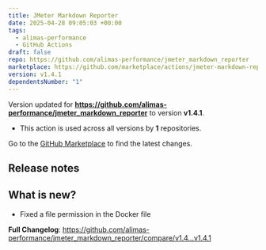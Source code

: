 ```yaml
---
title: JMeter Markdown Reporter
date: 2025-04-28 09:05:03 +00:00
tags:
  - alimas-performance
  - GitHub Actions
draft: false
repo: https://github.com/alimas-performance/jmeter_markdown_reporter
marketplace: https://github.com/marketplace/actions/jmeter-markdown-reporter
version: v1.4.1
dependentsNumber: "1"
---
```



Version updated for **https://github.com/alimas-performance/jmeter_markdown_reporter** to version **v1.4.1**.
- This action is used across all versions by **1** repositories.

Go to the [GitHub Marketplace](https://github.com/marketplace/actions/jmeter-markdown-reporter) to find the latest changes.

## Release notes

## What is new?
- Fixed a file permission in the Docker file

**Full Changelog**: https://github.com/alimas-performance/jmeter_markdown_reporter/compare/v1.4...v1.4.1
